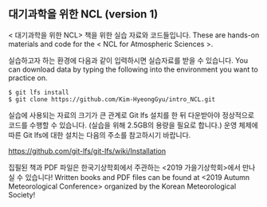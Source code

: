 ## 대기과학을 위한 NCL (version 1)


< 대기과학을 위한 NCL> 책을 위한 실습 자료와 코드들입니다.
These are hands-on materials and code for the < NCL for Atmospheric Sciences >.

실습하고자 하는 환경에 다음과 같이 입력하시면 실습자료를 받을 수 있습니다.
You can download data by typing the following into the environment you want to practice on.

`$ git lfs install`  
`$ git clone https://github.com/Kim-HyeongGyu/intro_NCL.git` 

실습에 사용되는 자료의 크기가 큰 관계로 Git lfs 설치를 한 뒤 다운받아야 정상적으로 코드를 수행할 수 있습니다. (실습을 위해 2.5GB의 용량을 필요로 합니다.)
운영 체제에 따른 Git lfs에 대한 설치는 다음의 주소를 참고하시기 바랍니다.  

https://github.com/git-lfs/git-lfs/wiki/Installation  
  
집필된 책과 PDF 파일은 한국기상학회에서 주관하는 <2019 가을기상학회>에서 만나실 수 있습니다!
Written books and PDF files can be found at <2019 Autumn Meteorological Conference> organized by the Korean Meteorological Society!


